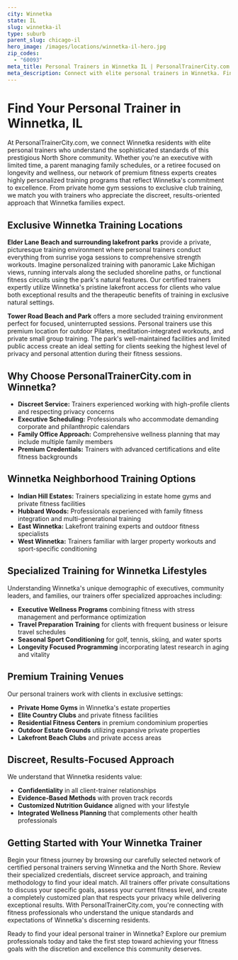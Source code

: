```yaml
---
city: Winnetka
state: IL
slug: winnetka-il
type: suburb
parent_slug: chicago-il
hero_image: /images/locations/winnetka-il-hero.jpg
zip_codes:
  - "60093"
meta_title: Personal Trainers in Winnetka IL | PersonalTrainerCity.com
meta_description: Connect with elite personal trainers in Winnetka. Find premium fitness coaches for one-on-one training in homes, private clubs, or North Shore outdoor locations.
---
```


# Find Your Personal Trainer in Winnetka, IL

At PersonalTrainerCity.com, we connect Winnetka residents with elite personal trainers who understand the sophisticated standards of this prestigious North Shore community. Whether you're an executive with limited time, a parent managing family schedules, or a retiree focused on longevity and wellness, our network of premium fitness experts creates highly personalized training programs that reflect Winnetka's commitment to excellence. From private home gym sessions to exclusive club training, we match you with trainers who appreciate the discreet, results-oriented approach that Winnetka families expect.

## Exclusive Winnetka Training Locations

**Elder Lane Beach and surrounding lakefront parks** provide a private, picturesque training environment where personal trainers conduct everything from sunrise yoga sessions to comprehensive strength workouts. Imagine personalized training with panoramic Lake Michigan views, running intervals along the secluded shoreline paths, or functional fitness circuits using the park's natural features. Our certified trainers expertly utilize Winnetka's pristine lakefront access for clients who value both exceptional results and the therapeutic benefits of training in exclusive natural settings.

**Tower Road Beach and Park** offers a more secluded training environment perfect for focused, uninterrupted sessions. Personal trainers use this premium location for outdoor Pilates, meditation-integrated workouts, and private small group training. The park's well-maintained facilities and limited public access create an ideal setting for clients seeking the highest level of privacy and personal attention during their fitness sessions.

## Why Choose PersonalTrainerCity.com in Winnetka?

*   **Discreet Service:** Trainers experienced working with high-profile clients and respecting privacy concerns
*   **Executive Scheduling:** Professionals who accommodate demanding corporate and philanthropic calendars
*   **Family Office Approach:** Comprehensive wellness planning that may include multiple family members
*   **Premium Credentials:** Trainers with advanced certifications and elite fitness backgrounds

## Winnetka Neighborhood Training Options

- **Indian Hill Estates:** Trainers specializing in estate home gyms and private fitness facilities
- **Hubbard Woods:** Professionals experienced with family fitness integration and multi-generational training
- **East Winnetka:** Lakefront training experts and outdoor fitness specialists
- **West Winnetka:** Trainers familiar with larger property workouts and sport-specific conditioning

## Specialized Training for Winnetka Lifestyles

Understanding Winnetka's unique demographic of executives, community leaders, and families, our trainers offer specialized approaches including:

*   **Executive Wellness Programs** combining fitness with stress management and performance optimization
*   **Travel Preparation Training** for clients with frequent business or leisure travel schedules
*   **Seasonal Sport Conditioning** for golf, tennis, skiing, and water sports
*   **Longevity Focused Programming** incorporating latest research in aging and vitality

## Premium Training Venues

Our personal trainers work with clients in exclusive settings:
- **Private Home Gyms** in Winnetka's estate properties
- **Elite Country Clubs** and private fitness facilities
- **Residential Fitness Centers** in premium condominium properties
- **Outdoor Estate Grounds** utilizing expansive private properties
- **Lakefront Beach Clubs** and private access areas

## Discreet, Results-Focused Approach

We understand that Winnetka residents value:
- **Confidentiality** in all client-trainer relationships
- **Evidence-Based Methods** with proven track records
- **Customized Nutrition Guidance** aligned with your lifestyle
- **Integrated Wellness Planning** that complements other health professionals

## Getting Started with Your Winnetka Trainer

Begin your fitness journey by browsing our carefully selected network of certified personal trainers serving Winnetka and the North Shore. Review their specialized credentials, discreet service approach, and training methodology to find your ideal match. All trainers offer private consultations to discuss your specific goals, assess your current fitness level, and create a completely customized plan that respects your privacy while delivering exceptional results. With PersonalTrainerCity.com, you're connecting with fitness professionals who understand the unique standards and expectations of Winnetka's discerning residents.

Ready to find your ideal personal trainer in Winnetka? Explore our premium professionals today and take the first step toward achieving your fitness goals with the discretion and excellence this community deserves.